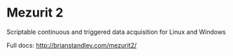 # Mezurit 2
Scriptable continuous and triggered data acquisition for Linux and Windows

Full docs: http://brianstandley.com/mezurit2/
